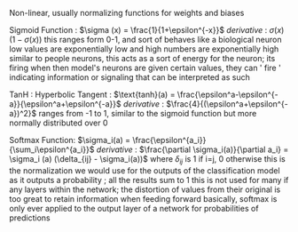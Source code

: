 Non-linear, usually normalizing functions for weights and biases

Sigmoid Function : $\sigma (x) = \frac{1}{1+\epsilon^{-x}}$
	*derivative* : $\sigma(x)(1-\sigma(x))$
			this ranges form 0-1, and sort of behaves like a biological neuron
				low values are exponentially low and high numbers are exponentially high
					similar to people neurons, this acts as a sort of energy for the neuron; its firing
							when then model's neurons are given certain values, they can ' fire ' indicating information or signaling that can be interpreted as such

TanH : Hyperbolic Tangent : $\text{tanh}(a) = \frac{\epsilon^a-\epsilon^{-a}}{\epsilon^a+\epsilon^{-a}}$
	*derivative* : $\frac{4}{(\epsilon^a+\epsilon^{-a})^2}$
	 ranges from -1 to 1, similar to the sigmoid function but more normally distributed over 0

Softmax Function: $\sigma_i(a) = \frac{\epsilon^{a_i}}{\sum_i\epsilon^{a_i}}$
	*derivative* : $\frac{\partial \sigma_i(a)}{\partial a_i} = \sigma_i (a) (\delta_{ij} - \sigma_i(a))$ where $\delta_{ij}$ is 1 if i=j, 0 otherwise
			this is the normalization we would use for the outputs of the classification model as it outputs a probability ; all the results sum to 1
				this is not used for many if any layers within the network; the distortion of values from their original is too great to retain information when feeding forward
						basically, softmax is only ever applied to the output layer of a network for probabilities of predictions 
